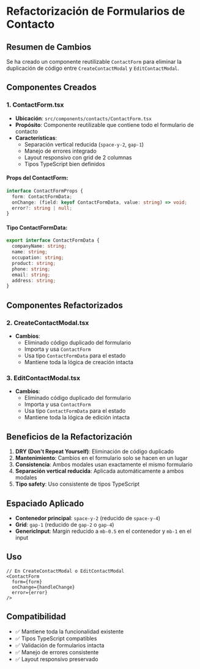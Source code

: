 # Refactorización de Formularios de Contacto

## Resumen de Cambios

Se ha creado un componente reutilizable `ContactForm` para eliminar la duplicación de código entre `CreateContactModal` y `EditContactModal`.

## Componentes Creados

### 1. ContactForm.tsx
- **Ubicación**: `src/components/contacts/ContactForm.tsx`
- **Propósito**: Componente reutilizable que contiene todo el formulario de contacto
- **Características**:
  - Separación vertical reducida (`space-y-2`, `gap-1`)
  - Manejo de errores integrado
  - Layout responsivo con grid de 2 columnas
  - Tipos TypeScript bien definidos

#### Props del ContactForm:
```typescript
interface ContactFormProps {
  form: ContactFormData;
  onChange: (field: keyof ContactFormData, value: string) => void;
  error?: string | null;
}
```

#### Tipo ContactFormData:
```typescript
export interface ContactFormData {
  companyName: string;
  name: string;
  occupation: string;
  product: string;
  phone: string;
  email: string;
  address: string;
}
```

## Componentes Refactorizados

### 2. CreateContactModal.tsx
- **Cambios**:
  - Eliminado código duplicado del formulario
  - Importa y usa `ContactForm`
  - Usa tipo `ContactFormData` para el estado
  - Mantiene toda la lógica de creación intacta

### 3. EditContactModal.tsx
- **Cambios**:
  - Eliminado código duplicado del formulario
  - Importa y usa `ContactForm`
  - Usa tipo `ContactFormData` para el estado
  - Mantiene toda la lógica de edición intacta

## Beneficios de la Refactorización

1. **DRY (Don't Repeat Yourself)**: Eliminación de código duplicado
2. **Mantenimiento**: Cambios en el formulario solo se hacen en un lugar
3. **Consistencia**: Ambos modales usan exactamente el mismo formulario
4. **Separación vertical reducida**: Aplicada automáticamente a ambos modales
5. **Tipo safety**: Uso consistente de tipos TypeScript

## Espaciado Aplicado

- **Contenedor principal**: `space-y-2` (reducido de `space-y-4`)
- **Grid**: `gap-1` (reducido de `gap-2` o `gap-4`)
- **GenericInput**: Margin reducido a `mb-0.5` en el contenedor y `mb-1` en el input

## Uso

```tsx
// En CreateContactModal o EditContactModal
<ContactForm
  form={form}
  onChange={handleChange}
  error={error}
/>
```

## Compatibilidad

- ✅ Mantiene toda la funcionalidad existente
- ✅ Tipos TypeScript compatibles
- ✅ Validación de formularios intacta
- ✅ Manejo de errores consistente
- ✅ Layout responsivo preservado
